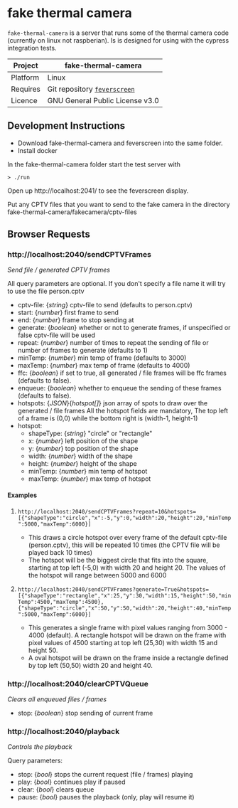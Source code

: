 # fake thermal camera

`fake-thermal-camera` is a server that runs some of the thermal camera code (currently on linux not raspberian).   Is is designed for using with the cypress integration tests.

Project | fake-thermal-camera
---|---
Platform | Linux
Requires | Git repository [`feverscreen`](https://github.com/feverscreen/feverscreen)
Licence | GNU General Public License v3.0

## Development Instructions

*  Download fake-thermal-camera and feverscreen into the same folder.
*  Install docker


In the fake-thermal-camera folder start the test server with
```
> ./run
```

Open up http://localhost:2041/ to see the feverscreen display.

Put any CPTV files that you want to send to the fake camera in the directory fake-thermal-camera/fakecamera/cptv-files

## Browser Requests

### http://localhost:2040/sendCPTVFrames
*Send file / generated CPTV frames*

All query parameters are optional.  If you don't specify a file name it will try to use the file person.cptv

- cptv-file: {*string*} cptv-file to send (defaults to person.cptv)
- start: {*number*} first frame to send
- end: {*number*} frame to stop sending at
- generate: {*boolean*} whether or not to generate frames, if unspecified or false cptv-file will be used
- repeat: {*number*} number of times to repeat the sending of file or number of frames to generate (defaults to 1)
- minTemp: {*number*} min temp of frame (defaults to 3000)
- maxTemp: {*number*} max temp of frame (defaults to 4000)
- ffc: {*boolean*} if set to true, all generated / file frames will be ffc frames (defaults to false).
- enqueue: {*boolean*} whether to enqueue the sending of these frames (defaults to false).
- hotspots: {*JSON*}{*hotspot[]*} json array of spots to draw over the generated / file frames 
All the hotspot fields are mandatory, The top left of a frame is (0,0) while the bottom right is (width-1, height-1)
- hotspot:
    - shapeType: {*string*} "circle" or "rectangle"
    - x: {*number*} left position of the shape
    - y: {*number*} top position of the shape
    - width: {*number*} width of the shape 
    - height: {*number*} height of the shape
    - minTemp: {*number*} min temp of hotspot
    - maxTemp: {*number*} max temp of hotspot

#### Examples
1. `http://localhost:2040/sendCPTVFrames?repeat=10&hotspots=[{"shapeType":"circle","x":-5,"y":0,"width":20,"height":20,"minTemp":5000,"maxTemp":6000}]`
    - This draws a circle hotspot over every frame of the default cptv-file (person.cptv), this will be repeated 10 times (the CPTV file will be played back 10 times)
    - The hotspot will be the biggest circle that fits into the square, starting at top left (-5,0) with width 20 and height 20. The values of the hotspot will range between 5000 and 6000 

1. `http://localhost:2040/sendCPTVFrames?generate=True&hotspots=[{"shapeType":"rectangle","x":25,"y":30,"width":15,"height":50,"minTemp":4500,"maxTemp":4500}, {"shapeType":"circle","x":50,"y":50,"width":20,"height":40,"minTemp":5000,"maxTemp":6000}]`
    - This generates a single frame with pixel values ranging from 3000 - 4000 (default). A rectangle hotspot will be drawn on the frame with pixel values of 4500 starting at top left (25,30) with width 15 and height 50.
    - A oval hotspot will be drawn on the frame inside a rectangle defined by top left (50,50) width 20 and height 40.

### http://localhost:2040/clearCPTVQueue
*Clears all enqueued files / frames*
- stop: {*boolean*} stop sending of current frame

### http://localhost:2040/playback
*Controls the playback*

Query parameters:
 - stop: {*bool*} stops the current request (file / frames) playing
 - play: {*bool*} continues play if paused
 - clear: {*bool*} clears queue
 - pause: {*bool*} pauses the playback (only, play will resume it)
